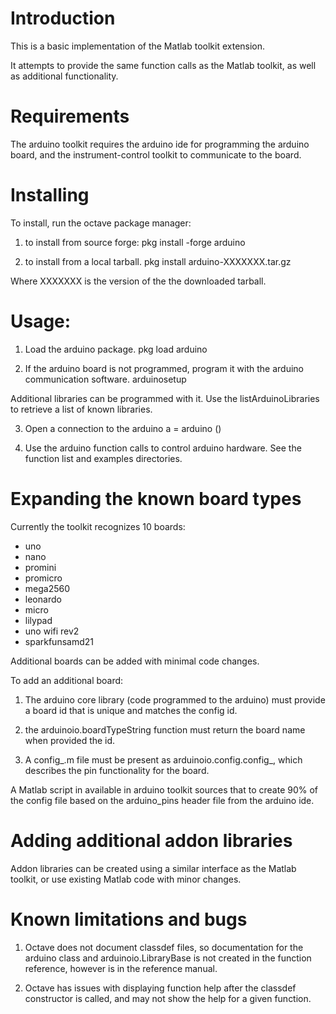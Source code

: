 Introduction
============

This is a basic implementation of the Matlab toolkit extension.

It attempts to provide the same function calls as the Matlab toolkit, as well as additional functionality.

Requirements
============

The arduino toolkit requires the arduino ide for programming the arduino board, and the instrument-control
toolkit to communicate to the board.

Installing
==========

To install, run the octave package manager:

1. to install from source forge:
    pkg install -forge arduino

2. to install from a local tarball.
    pkg install arduino-XXXXXXX.tar.gz

Where XXXXXXX is the version of the the downloaded tarball.

Usage:
======

1. Load the arduino package.
    pkg load arduino


2. If the arduino board is not programmed, program it with the arduino
communication software.
   arduinosetup

Additional libraries can be programmed with it. Use the listArduinoLibraries to
retrieve a list of known libraries.

3. Open a connection to the arduino
   a = arduino ()

4. Use the arduino function calls to control arduino hardware.
See the function list and examples directories.

Expanding the known board types
===============================

Currently the toolkit recognizes 10 boards:
* uno
* nano
* promini
* promicro
* mega2560
* leonardo
* micro
* lilypad
* uno wifi rev2
* sparkfunsamd21

Additional boards can be added with minimal code changes.

To add an additional board:
1. The arduino core library (code programmed to the arduino) must provide a board id that is unique and matches the config id.

2. the arduinoio.boardTypeString function must return the board name when provided the id.

3. A config_<boardname>.m file must be present as arduinoio.config.config_<boardname>, which
describes the pin functionality for the board.

A Matlab script in available in arduino toolkit sources that to create 90% of the config file based
on the arduino_pins header file from the arduino ide.

Adding additional addon libraries
=================================

Addon libraries can be created using a similar interface as the Matlab toolkit, or use existing Matlab code with minor changes.

Known limitations and bugs
==========================

1. Octave does not document classdef files, so documentation for the arduino class and arduinoio.LibraryBase is
not created in the function reference, however is in the reference manual.

2. Octave has issues with displaying function help after the classdef constructor is called, and may not show the
help for a given function.


